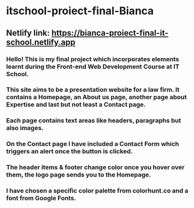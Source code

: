# itschool-proiect-final-Bianca
## Netlify link: https://bianca-proiect-final-it-school.netlify.app

### Hello! This is my final project which incorporates elements learnt during the Front-end Web Development Course at IT School.
### This site aims to be a presentation website for a law firm. It contains a Homepage, an About us page, another page about Expertise and last but not least a Contact page.
### Each page contains text areas like headers, paragraphs but also images.
### On the Contact page I have included a Contact Form which triggers an alert once the button is clicked.
### The header items & footer change color once you hover over them, the logo page sends you to the Homepage.
### I have chosen a specific color palette from colorhunt.co and a font from Google Fonts.



